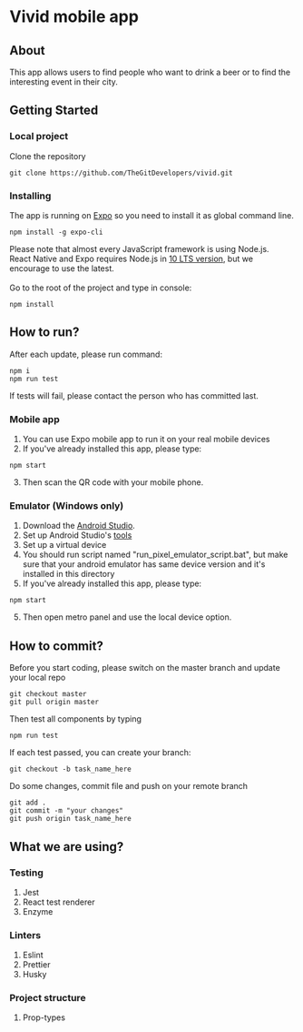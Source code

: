 # Vivid mobile app

## About <a name = "about"></a>

This app allows users to find people who want to drink a beer or to find the interesting event in their city.

## Getting Started <a name = "getting_started"></a>

### Local project

Clone the repository

```
git clone https://github.com/TheGitDevelopers/vivid.git
```

### Installing

The app is running on [Expo](https://expo.io) so you need to install it as global command line.

```
npm install -g expo-cli
```

Please note that almost every JavaScript framework is using Node.js.</br>
React Native and Expo requires Node.js in [10 LTS version](https://nodejs.org), but we encourage to use the latest.
</br>
</br>
Go to the root of the project and type in console:

```
npm install
```

## How to run? <a name = "usage"></a>

After each update, please run command:

```
npm i
npm run test
```

If tests will fail, please contact the person who has committed last.

### Mobile app

1. You can use Expo mobile app to run it on your real mobile devices
2. If you've already installed this app, please type:

```
npm start
```

3. Then scan the QR code with your mobile phone.

### Emulator (Windows only)

1. Download the [Android Studio](https://developer.android.com/studio).
2. Set up Android Studio's [tools](https://docs.expo.io/versions/latest/workflow/android-studio-emulator)
3. Set up a virtual device
4. You should run script named "run_pixel_emulator_script.bat", but make sure that your android emulator has same device version and it's installed in this directory
5. If you've already installed this app, please type:

```
npm start
```

5. Then open metro panel and use the local device option.

## How to commit? <a name = "commit"></a>

Before you start coding, please switch on the master branch and update your local repo

```
git checkout master
git pull origin master
```

Then test all components by typing

```
npm run test
```

If each test passed, you can create your branch:

```
git checkout -b task_name_here
```

Do some changes, commit file and push on your remote branch

```
git add .
git commit -m "your changes"
git push origin task_name_here
```

## What we are using? <a name="tools"></a>

### Testing

1. Jest
2. React test renderer
3. Enzyme

### Linters

1. Eslint
2. Prettier
3. Husky

### Project structure

1. Prop-types
